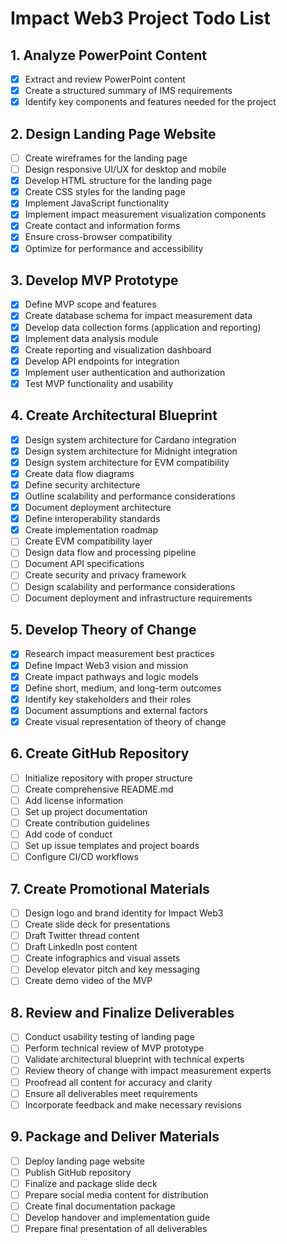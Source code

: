 # Impact Web3 Project Todo List

## 1. Analyze PowerPoint Content
- [x] Extract and review PowerPoint content
- [x] Create a structured summary of IMS requirements
- [x] Identify key components and features needed for the project

## 2. Design Landing Page Website
- [ ] Create wireframes for the landing page
- [ ] Design responsive UI/UX for desktop and mobile
- [x] Develop HTML structure for the landing page
- [x] Create CSS styles for the landing page
- [x] Implement JavaScript functionality
- [x] Implement impact measurement visualization components
- [x] Create contact and information forms
- [x] Ensure cross-browser compatibility
- [x] Optimize for performance and accessibility

## 3. Develop MVP Prototype
- [x] Define MVP scope and features
- [x] Create database schema for impact measurement data
- [x] Develop data collection forms (application and reporting)
- [x] Implement data analysis module
- [x] Create reporting and visualization dashboard
- [x] Develop API endpoints for integration
- [x] Implement user authentication and authorization
- [x] Test MVP functionality and usability

## 4. Create Architectural Blueprint
- [x] Design system architecture for Cardano integration
- [x] Design system architecture for Midnight integration
- [x] Design system architecture for EVM compatibility
- [x] Create data flow diagrams
- [x] Define security architecture
- [x] Outline scalability and performance considerations
- [x] Document deployment architecture
- [x] Define interoperability standards
- [x] Create implementation roadmap
- [ ] Create EVM compatibility layer
- [ ] Design data flow and processing pipeline
- [ ] Document API specifications
- [ ] Create security and privacy framework
- [ ] Design scalability and performance considerations
- [ ] Document deployment and infrastructure requirements

## 5. Develop Theory of Change
- [x] Research impact measurement best practices
- [x] Define Impact Web3 vision and mission
- [x] Create impact pathways and logic models
- [x] Define short, medium, and long-term outcomes
- [x] Identify key stakeholders and their roles
- [x] Document assumptions and external factors
- [x] Create visual representation of theory of change

## 6. Create GitHub Repository
- [ ] Initialize repository with proper structure
- [ ] Create comprehensive README.md
- [ ] Add license information
- [ ] Set up project documentation
- [ ] Create contribution guidelines
- [ ] Add code of conduct
- [ ] Set up issue templates and project boards
- [ ] Configure CI/CD workflows

## 7. Create Promotional Materials
- [ ] Design logo and brand identity for Impact Web3
- [ ] Create slide deck for presentations
- [ ] Draft Twitter thread content
- [ ] Draft LinkedIn post content
- [ ] Create infographics and visual assets
- [ ] Develop elevator pitch and key messaging
- [ ] Create demo video of the MVP

## 8. Review and Finalize Deliverables
- [ ] Conduct usability testing of landing page
- [ ] Perform technical review of MVP prototype
- [ ] Validate architectural blueprint with technical experts
- [ ] Review theory of change with impact measurement experts
- [ ] Proofread all content for accuracy and clarity
- [ ] Ensure all deliverables meet requirements
- [ ] Incorporate feedback and make necessary revisions

## 9. Package and Deliver Materials
- [ ] Deploy landing page website
- [ ] Publish GitHub repository
- [ ] Finalize and package slide deck
- [ ] Prepare social media content for distribution
- [ ] Create final documentation package
- [ ] Develop handover and implementation guide
- [ ] Prepare final presentation of all deliverables
